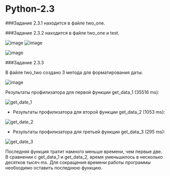 # Python-2.3

###Задание 2.3.1 находится в файле two_one.

###Задание 2.3.2 находится в файле two_one и test.

![image](https://user-images.githubusercontent.com/114469025/207554243-60a53956-73f3-4114-b434-0970d5460533.png)
![image](https://user-images.githubusercontent.com/114469025/207554510-0625a6ff-5f8d-4135-8051-3506b4cb1cc1.png)

![image](https://user-images.githubusercontent.com/114469025/207557402-1060e848-1d1b-4032-8f8a-1d58b3b32752.png)

###Задание 2.3.3

В файле two_two создано 3 метода для форматирования даты:

![image](https://user-images.githubusercontent.com/114469025/209449657-cdd8b46c-f18f-4140-a776-1bd8e535c9fd.png)

Результаты профилизатора для первой функции get_data_1 (35516 ms):

![get_date_1](https://user-images.githubusercontent.com/103308669/206710817-ddc30c0d-37d1-4b11-a7d2-c332b0dbf676.png)

- Результаты профилизатора для второй функции get_data_2 (1053 ms):

![get_date_2](https://user-images.githubusercontent.com/103308669/206710874-7cc4824a-a950-4cbc-a4e3-57e1433792f2.png)

- Результаты профилизатора для третьей функции get_data_3 (295 ms):

![get_date_3](https://user-images.githubusercontent.com/103308669/206710909-425bc5a2-c648-46a6-a438-c426166a5cf8.png)

Последняя функция тратит намного меньше времени, чем первые две. В сравнении с get_data_1 и get_data_2, время уменьшилось в несколько десятков тысяч ms.
Для сокращения времени работы программы необходимо оставить последнюю функцию.

